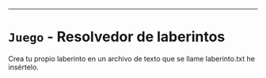 ---

# `Juego` - Resolvedor de laberintos
Crea tu propio laberinto en un archivo de texto que se llame laberinto.txt he insértelo.
